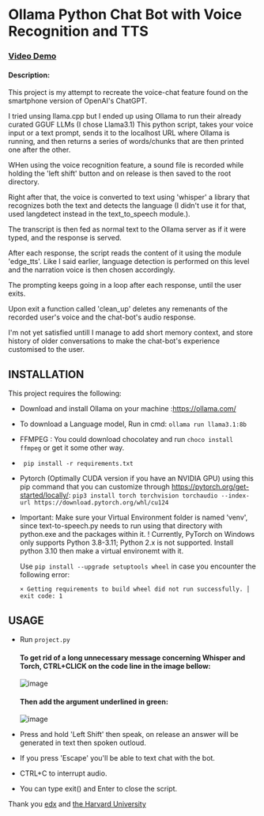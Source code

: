 # Ollama Python Chat Bot with Voice Recognition and TTS
### [Video Demo](https://youtu.be/SBLkdHhrjp8)
#### Description:
This project is my attempt to recreate the voice-chat feature found on the smartphone version of OpenAI's ChatGPT.

I tried unsing llama.cpp but I ended up using Ollama to run their already curated GGUF LLMs (I chose Llama3.1)
This python script, takes your voice input or a text prompt, sends it to the localhost URL where Ollama is running, and then returns a series of words/chunks that are then printed one after the other.

WHen using the voice recognition feature, a sound file is recorded while holding the 'left shift' button and on release is then saved to the root directory.

Right after that, the voice is converted to text using 'whisper' a library that recognizes both the text and detects the language (I didn't use it for that, used langdetect instead in the text_to_speech module.).

The transcript is then fed as normal text to the Ollama server as if it were typed, and the response is served.

After each response, the script reads the content of it using the module 'edge_tts'. Like I said earlier, language detection is performed on this level and the narration voice is then chosen accordingly.

The prompting keeps going in a loop after each response, until the user exits.

Upon exit a function called 'clean_up' deletes any remenants of the recorded user's voice and the chat-bot's audio response.

I'm not yet satisfied untill I manage to add short memory context, and store history of older conversations to make the chat-bot's experience customised to the user.

## INSTALLATION

This project requires the following:

- Download and install Ollama on your machine :https://ollama.com/
- To download a Language model, Run in cmd: `ollama run llama3.1:8b`
- FFMPEG : You could download chocolatey and run `choco install ffmpeg` or get it some other way.
-  ` pip install -r requirements.txt`
- Pytorch (Optimally CUDA version if you have an NVIDIA GPU) using this pip command that you can customize through https://pytorch.org/get-started/locally/:
    `pip3 install torch torchvision torchaudio --index-url https://download.pytorch.org/whl/cu124`
- Important:
      Make sure your Virtual Environment folder is named 'venv', since text-to-speech.py needs to run using that directory with python.exe and the packages within it.
      ! Currently, PyTorch on Windows only supports Python 3.8-3.11; Python 2.x is not supported.
      Install python 3.10 then make a virtual environemt with it.
      
  Use `pip install --upgrade setuptools wheel` in case you encounter the following error:
  
  `× Getting requirements to build wheel did not run successfully.
  │ exit code: 1`

## USAGE

- Run `project.py`
  #### To get rid of a long unnecessary message concerning Whisper and Torch, CTRL+CLICK on the code line in the image bellow:
  ![image](https://github.com/user-attachments/assets/6184bf20-e385-48ba-a8bf-2dd27e6d753b)
  #### Then add the argument underlined in green:
  ![image](https://github.com/user-attachments/assets/505ce6bc-a31d-40df-a479-a14a9052b876)

- Press and hold 'Left Shift' then speak, on release an answer will be generated in text then spoken outloud.
- If you press 'Escape' you'll be able to text chat with the bot.
- CTRL+C to interrupt audio.
- You can type exit() and Enter to close the script.

Thank you [edx](https://www.edx.org/cs50) and [the Harvard University](https://cs50.harvard.edu/)
